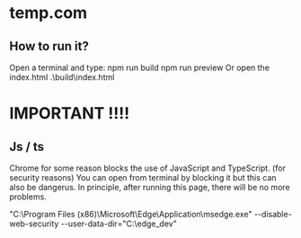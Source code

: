# temp.com

## How to run it?
Open a terminal and type:
    npm run build
    npm run preview
Or open the index.html
   .\build\index.html

# IMPORTANT !!!!
## Js / ts
Chrome for some reason blocks the use of JavaScript and TypeScript. (for security reasons)
You can open from terminal by blocking it but this can also be dangerus.
In principle, after running this page, there will be no more problems.

"C:\Program Files (x86)\Microsoft\Edge\Application\msedge.exe" --disable-web-security --user-data-dir="C:\edge_dev"